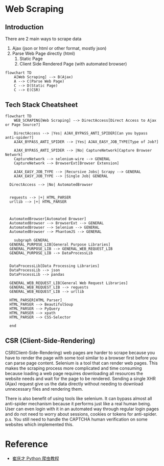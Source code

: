 # Web Scraping

## Introduction

There are 2 main ways to scrape data

1. Ajax (json or html or other format, mostly json)
2. Parse Web Page directly (html)
   1. Static Page
   2. Client Side Rendered Page (with automated browser)

```mermaid
flowchart TD
    A[Web Scraping] --> B(Ajax)
    A --> C(Parse Web Page)
    C --> D(Static Page)
    C --> E(CSR)
```

## Tech Stack Cheatsheet

```mermaid
flowchart TD
	WEB_SCRAPING[Web Scraping] --> DirectAccess[Direct Access to Ajax or Page Source?]

	DirectAccess --> |Yes| AJAX_BYPASS_ANTI_SPIDER[Can you bypass anti-spider?]
	AJAX_BYPASS_ANTI_SPIDER --> |Yes| AJAX_EASY_JOB_TYPE[Type of Job?]

	AJAX_BYPASS_ANTI_SPIDER --> |No| CaptureNetwork[Capture Browser Network]
	CaptureNetwork --> selenium-wire --> GENERAL
	CaptureNetwork --> BrowserExt[Browser Extension]

	AJAX_EASY_JOB_TYPE --> |Recursive Jobs| Scrapy --> GENERAL
	AJAX_EASY_JOB_TYPE --> |Single Job| GENERAL

  DirectAccess --> |No| AutomatedBrowser


  requests --> |+| HTML_PARSER
  urllib --> |+| HTML_PARSER



  AutomatedBrowser[Automated Browser]
  AutomatedBrowser --> BrowserExt --> GENERAL
  AutomatedBrowser --> Selenium --> GENERAL
  AutomatedBrowser --> PhantomJS --> GENERAL

	subgraph GENERAL
  GENERAL_PURPOSE_LIB[General Purpose Libraries]
  GENERAL_PURPOSE_LIB --> GENERAL_WEB_REQUEST_LIB
  GENERAL_PURPOSE_LIB --> DataProcessLib


  DataProcessLib[Data Processing Libraries]
  DataProcessLib --> json
  DataProcessLib --> pandas

  GENERAL_WEB_REQUEST_LIB[General Web Request Libraries]
  GENERAL_WEB_REQUEST_LIB --> requests
  GENERAL_WEB_REQUEST_LIB --> urllib

  HTML_PARSER[HTML Parser]
  HTML_PARSER --> BeautifulSoup
  HTML_PARSER --> PyQuery
  HTML_PARSER --> xpath
  HTML_PARSER --> CSS-Selector

  end

```

## CSR (Client-Side-Rendering)

CSR(Client-Side-Rendering) web pages are harder to scrape because you have to render the page with some tool similar to a browser first before you can parse page content. Selenium is a tool that can render web pages. This makes the scraping process more complicated and time consuming because loading a web page requires downloading all resources the website needs and wait for the page to be rendered. Sending a single XHR (Ajax) request give us the data directly without needing to download unnecessary files and rendering them.

There is also benefit of using tools like selenium. It can bypass almost all anti-spider mechanism because it performs just like a real human being. User can even login with it in an automated way through regular login pages and do not need to worry about sessions, cookies or tokens for anti-spider. p.s. You still need to handle the CAPTCHA human verification on some websites which implemented this.

# Reference

- [崔庆才 Python 爬虫教程](https://cuiqingcai.com/)
